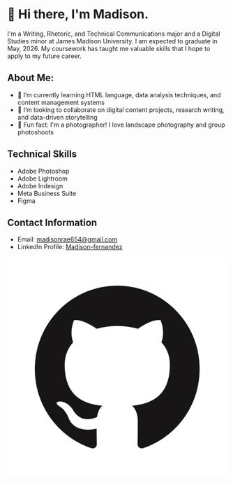 # 👋 Hi there, I'm Madison. 
I'm a Writing, Rhetoric, and Technical Communications major and a Digital Studies minor at James Madison University. I am expected to graduate in May, 2026. My coursework has taught me valuable skills that I hope to apply to my future career. 
## About Me:
- 🌱 I’m currently learning HTML language, data analysis techniques, and content management systems
- 🤝 I’m looking to collaborate on digital content projects, research writing, and data-driven storytelling
- 📸 Fun fact: I'm a photographer! I love landscape photography and group photoshoots
## Technical Skills
- Adobe Photoshop
- Adobe Lightroom
- Adobe Indesign
- Meta Business Suite
- Figma
## Contact Information
- Email: madisonrae654@gmail.com
- LinkedIn Profile: [Madison-fernandez](www.linkedin.com/in/madison-fernandez)


![GitHub Logo](images/github-logo.jpg "GitHub Logo")

